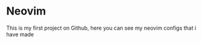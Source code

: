 # Neovim


This is my first project on Github, here you can see my neovim configs that i have made 
